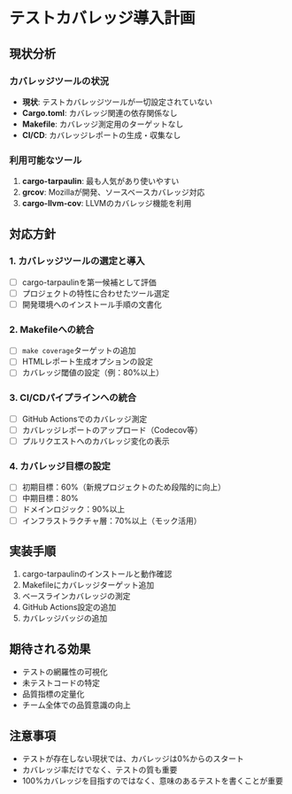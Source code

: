 # テストカバレッジ導入計画

## 現状分析

### カバレッジツールの状況
- **現状**: テストカバレッジツールが一切設定されていない
- **Cargo.toml**: カバレッジ関連の依存関係なし
- **Makefile**: カバレッジ測定用のターゲットなし
- **CI/CD**: カバレッジレポートの生成・収集なし

### 利用可能なツール
1. **cargo-tarpaulin**: 最も人気があり使いやすい
2. **grcov**: Mozillaが開発、ソースベースカバレッジ対応
3. **cargo-llvm-cov**: LLVMのカバレッジ機能を利用

## 対応方針

### 1. カバレッジツールの選定と導入
- [ ] cargo-tarpaulinを第一候補として評価
- [ ] プロジェクトの特性に合わせたツール選定
- [ ] 開発環境へのインストール手順の文書化

### 2. Makefileへの統合
- [ ] `make coverage`ターゲットの追加
- [ ] HTMLレポート生成オプションの設定
- [ ] カバレッジ閾値の設定（例：80%以上）

### 3. CI/CDパイプラインへの統合
- [ ] GitHub Actionsでのカバレッジ測定
- [ ] カバレッジレポートのアップロード（Codecov等）
- [ ] プルリクエストへのカバレッジ変化の表示

### 4. カバレッジ目標の設定
- [ ] 初期目標：60%（新規プロジェクトのため段階的に向上）
- [ ] 中期目標：80%
- [ ] ドメインロジック：90%以上
- [ ] インフラストラクチャ層：70%以上（モック活用）

## 実装手順
1. cargo-tarpaulinのインストールと動作確認
2. Makefileにカバレッジターゲット追加
3. ベースラインカバレッジの測定
4. GitHub Actions設定の追加
5. カバレッジバッジの追加

## 期待される効果
- テストの網羅性の可視化
- 未テストコードの特定
- 品質指標の定量化
- チーム全体での品質意識の向上

## 注意事項
- テストが存在しない現状では、カバレッジは0%からのスタート
- カバレッジ率だけでなく、テストの質も重要
- 100%カバレッジを目指すのではなく、意味のあるテストを書くことが重要